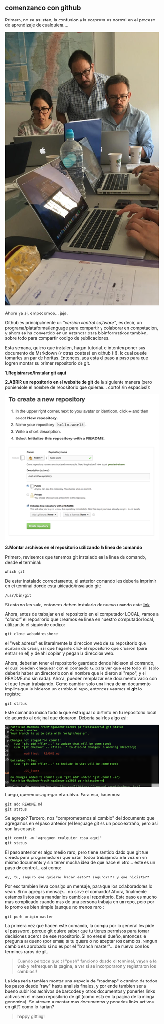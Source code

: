 comenzando con github
-
Primero, no se asusten, la confusion y la sorpresa es normal en el proceso de aprendizaje de cualquiera....

![scary coding](https://github.com/pesalerno/MingaGenomica2019/blob/master/fotos/minga-confusa.jpg)


Ahora ya si, empecemos... jaja. 


Github es principalmente un *"version control software"*, es decir, un programa/plataforma/lenguage para compartir y colaborar en computacion, y ahora se ha convertido en un estandar para bioinformaticos tambien, sobre todo para compartir codigo de publicaciones.

Esta semana, quiero que instalen, hagan tutorial, e intenten poner sus documento de Markdown (y otras cositas) en github (!!), lo cual puede tomarles un par de horitas.  Entonces, aca esta el paso a paso para que logren montar su primer repositorio de git. 

**1.Registrarse/Instalar git [aqui](https://github.com/join)**

**2.ABRIR un repositorio en el website de git** de la siguiente manera (pero poniendole el nombre de repositorio que quieran... corto! sin espacios!):

![new repo](https://github.com/pesalerno/MingaGenomica2019/blob/master/fotos/newrepo.png)


**3.Montar archivos en el repositorio utilizando la linea de comando** 

Primero, revisemos que tenemos git instalado en la linea de comando, desde el terminal: 

	which git 

De estar instalado correctamente, el anterior comando les deberia imprimir en el terminal donde esta ubicado/instalado git: 

	/usr/bin/git 

Si esto no les sale, entonces deben instalarlo de nuevo usando este [link](https://git-scm.com/book/en/v2/Getting-Started-Installing-Git)


Ahora, antes de trabajar en el repositorio en el computador LOCAL, vamos  a *"clonar"* el repositorio que creamos en linea en nuestro computador local, utilizando el siguiente codigo: 

	git clone webaddresshere

el "web adress" es literalmente la direccion web de su repositorio que acaban de crear, asi que haganle click al repositorio que crearon (para entrar en el) y de ahi copian y pegan la direccion web. 

Ahora, deberian tener el repositorio guardado donde hicieron el comando, el cual pueden chequear con el comando `ls` para ver que este todo alli (solo deberia haber un directorio con el nombre que le dieron al "repo", y el README.md sin nada). Ahora, pueden remplazar ese documento vacio con el que llevan trabajando. Como cambiar solo una linea de un documento implica que le hicieron un cambio al repo, entonces veamos si **git** lo registro: 

	git status

Este comando indica todo lo que esta igual o distinto en tu repositorio local de acuerdo al original que clonaron. Deberia salirles algo asi: 
 
 ![status](https://github.com/pesalerno/MingaGenomica2019/blob/master/fotos/gitstatus.png)


Luego, queremos agregar el archivo. Para eso, hacemos: 

	git add README.md
	git status

Se agrego? Tercero, nos "comprometemos al cambio" del documento que agregamos en el paso anterior (el lenguage git es un poco extraño, pero asi son las cosas): 

	git commit -m 'agreguen cualquier cosa aqui'
	git status

El paso anterior es algo medio raro, pero tiene sentido dado que git fue creado para programadores que estan todos trabajando a la vez en un mismo documento y sin tener mucha idea de que hace el otro... este es un paso de control... asi como: 

	ey, tu, seguro que quieres hacer esto?? seguro?!?! y que hiciste?? 

Por eso tambien lleva consigo un mensaje, para que los colaboradores lo vean. Si no agregas mensaje... no sirve el comando! Ahora, finalmente estamos listos para mandar los cambios al repositorio. Este paso es mucho mas complicado cuando mas de una persona trabaja en un repo, pero por lo pronto es bien simple (aunque no menos raro): 

	git push origin master

La primera vez que hacen este comando, la compu por lo general les pide el password, porque git quiere saber que tu tienes permisos para tomar decisiones acerca de ese repositorio. Si no eres el dueño, entonces le pregunta al dueño (por email) si tu quiere o no aceptar los cambios. Ningun cambio es aprobado si no es por el "branch master"... de nuevo con los terminos raros de git. 

>Cuando parezca que el "push" funciono desde el terminal, vayan a la web y refresquen la pagina, a ver si se incorporaron y registraron los cambios!! 



La idea seria tambien montar una especie de "roadmap" o camino de todos los pasos desde "raw" hasta analisis finales, y por ende tambien seria bueno subir los archivos de barcodes y otros documentos y ponerles links activos en el mismo repositorio de git (como esta en la pagina de la minga genomica). Se atreven a montar mas documentos y ponerles links activos en git?? como lo harian? 


>happy gitting! 
